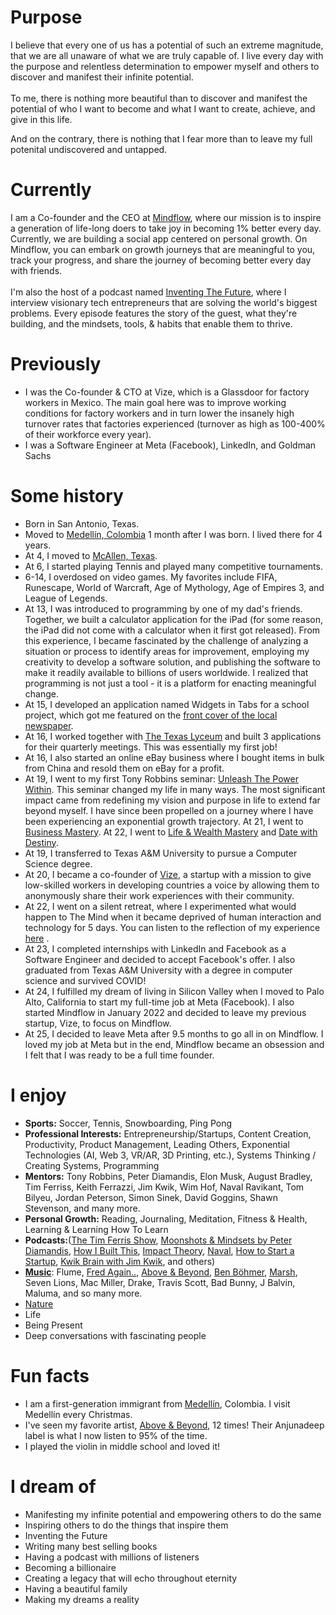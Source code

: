 # Purpose

I believe that every one of us has a potential of such an extreme magnitude, that we are all unaware of what we are truly capable of. I live every day with the purpose and relentless determination to empower myself and others to discover and manifest their infinite potential.
<br />
<br />
To me, there is nothing more beautiful than to discover and manifest the potential of who I want to become and what I want to create, achieve, and give in this life.

And on the contrary, there is nothing that I fear more than to leave my full potenital undiscovered and untapped.

# Currently

I am a Co-founder and the CEO at [Mindflow](https://www.mindflow.gg), where our mission is to inspire a generation of life-long doers to take joy in becoming 1% better every day. Currently, we are building a social app centered on personal growth. On Mindflow, you can embark on growth journeys that are meaningful to you, track your progress, and share the journey of becoming better every day with friends.
<br />
<br />
I'm also the host of a podcast named [Inventing The Future](https://www.youtube.com/@inventing.the.future), where I interview visionary tech entrepreneurs that are solving the world's biggest problems. Every episode features the story of the guest, what they're building, and the mindsets, tools, & habits that enable them to thrive.

# Previously

- I was the Co-founder & CTO at Vize, which is a Glassdoor for factory workers in Mexico. The main goal here was to improve working conditions for factory workers and in turn lower the insanely high turnover rates that factories experienced (turnover as high as 100-400% of their workforce every year).
- I was a Software Engineer at Meta (Facebook), LinkedIn, and Goldman Sachs

# Some history

- Born in San Antonio, Texas.
- Moved to [Medellín, Colombia](https://cdn.kimkim.com/files/a/content_articles/featured_photos/1ad949c863a201daf8589433b4b4f53dcea9bacb/big-2c865b81ba2b66d13bb814a304041332.jpg) 1 month after I was born. I lived there for 4 years.
- At 4, I moved to [McAllen, Texas](https://en.wikipedia.org/wiki/McAllen,_Texas).
- At 6, I started playing Tennis and played many competitive tournaments.
- 6-14, I overdosed on video games. My favorites include FIFA, Runescape, World of Warcraft, Age of Mythology, Age of Empires 3, and League of Legends.
- At 13, I was introduced to programming by one of my dad's friends. Together, we built a calculator application for the iPad (for some reason, the iPad did not come with a calculator when it first got released). From this experience, I became fascinated by the challenge of analyzing a situation or process to identify areas for improvement, employing my creativity to develop a software solution, and publishing the software to make it readily available to billions of users worldwide. I realized that programming is not just a tool - it is a platform for enacting meaningful change.
- At 15, I developed an application named Widgets in Tabs for a school project, which got me featured on the [front cover of the local newspaper](https://www.yourconroenews.com/neighborhood/moco/news/article/Teen-develops-iTunes-app-Widget-Tabs-9261552.php).
- At 16, I worked together with [The Texas Lyceum](https://www.texaslyceum.org/) and built 3 applications for their quarterly meetings. This was essentially my first job!
- At 16, I also started an online eBay business where I bought items in bulk from China and resold them on eBay for a profit.
- At 19, I went to my first Tony Robbins seminar: [Unleash The Power Within](https://www.tonyrobbins.com/events/unleash-the-power-within/). This seminar changed my life in many ways. The most significant impact came from redefining my vision and purpose in life to extend far beyond myself. I have since been propelled on a journey where I have been experiencing an exponential growth trajectory. At 21, I went to [Business Mastery](https://www.tonyrobbins.com/events/business-mastery/). At 22, I went to [Life & Wealth Mastery](https://www.tonyrobbins.com/events/life-wealth-mastery/) and [Date with Destiny](https://www.tonyrobbins.com/events/date-with-destiny/).
- At 19, I transferred to Texas A&M University to pursue a Computer Science degree.
- At 20, I became a co-founder of [Vize](https://incentivizinggood.com/), a startup with a mission to give low-skilled workers in developing countries a voice by allowing them to anonymously share their work experiences with their community.
- At 22, I went on a silent retreat, where I experimented what would happen to The Mind when it became deprived of human interaction and technology for 5 days. You can listen to the reflection of my experience [here](https://infinitemindspodcast.com/2020/04/30/2-silent-retreat-reflection-the-infinite-journey-of-discovering-your-true-self/) .
- At 23, I completed internships with LinkedIn and Facebook as a Software Engineer and decided to accept Facebook's offer. I also graduated from Texas A&M University with a degree in computer science and survived COVID!
- At 24, I fulfilled my dream of living in Silicon Valley when I moved to Palo Alto, California to start my full-time job at Meta (Facebook). I also started Mindflow in January 2022 and decided to leave my previous startup, Vize, to focus on Mindflow.
- At 25, I decided to leave Meta after 9.5 months to go all in on Mindflow. I loved my job at Meta but in the end, Mindflow became an obsession and I felt that I was ready to be a full time founder.

# I enjoy

- **Sports:** Soccer, Tennis, Snowboarding, Ping Pong
- **Professional Interests:** Entrepreneurship/Startups, Content Creation, Productivity, Product Management, Leading Others, Exponential Technologies (AI, Web 3, VR/AR, 3D Printing, etc.), Systems Thinking / Creating Systems, Programming
- **Mentors:** Tony Robbins, Peter Diamandis, Elon Musk, August Bradley, Tim Ferriss, Keith Ferrazzi, Jim Kwik, Wim Hof, Naval Ravikant, Tom Bilyeu, Jordan Peterson, Simon Sinek, David Goggins, Shawn Stevenson, and many more.
- **Personal Growth:** Reading, Journaling, Meditation, Fitness & Health, Learning & Learning How To Learn
- **Podcasts:**([The Tim Ferris Show](https://tim.blog/podcast/), [Moonshots & Mindsets by Peter Diamandis](https://radicallyhonestpodcast.com/), [How I Built This](https://www.npr.org/podcasts/510313/how-i-built-this), [Impact Theory](https://impacttheory.com/), [Naval](https://nav.al/), [How to Start a Startup](https://player.fm/series/how-to-start-a-startup), [Kwik Brain with Jim Kwik](https://podcasts.apple.com/us/podcast/kwik-brain-with-jim-kwik/id1208024744), and others)
- [**Music**](https://open.spotify.com/user/126161110?si=80ma-a3bSpexjCqJ75TW-w): Flume, [Fred Again..](https://www.youtube.com/watch?v=c0-hvjV2A5Y), [Above & Beyond](https://www.youtube.com/watch?v=MEzU1HvBo6Y), [Ben Böhmer](https://www.youtube.com/watch?v=RvRhUHTV_8k), [Marsh](https://www.youtube.com/watch?v=KZLntv8hkQM), Seven Lions, Mac Miller, Drake, Travis Scott, Bad Bunny, J Balvin, Maluma, and so many more.
- [Nature](https://www.youtube.com/watch?v=Y2SGfMcemaM)
- Life
- Being Present
- Deep conversations with fascinating people

# Fun facts

- I am a first-generation immigrant from [Medellín](https://en.wikipedia.org/wiki/Medell%C3%ADn), Colombia. I visit Medellín every Christmas.
- I've seen my favorite artist, [Above & Beyond](https://open.spotify.com/artist/10gzBoINW3cLJfZUka8Zoe?si=Nsrna9tfStS4kiFpQHkMuA), 12 times! Their Anjunadeep label is what I now listen to 95% of the time.
- I played the violin in middle school and loved it!

# I dream of

- Manifesting my infinite potential and empowering others to do the same
- Inspiring others to do the things that inspire them
- Inventing the Future
- Writing many best selling books
- Having a podcast with millions of listeners
- Becoming a billionaire
- Creating a legacy that will echo throughout eternity
- Having a beautiful family
- Making my dreams a reality
